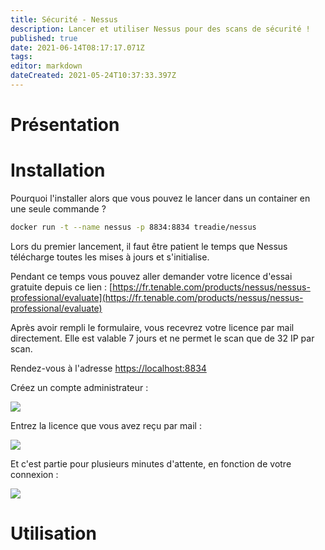```yaml
---
title: Sécurité - Nessus
description: Lancer et utiliser Nessus pour des scans de sécurité !
published: true
date: 2021-06-14T08:17:17.071Z
tags: 
editor: markdown
dateCreated: 2021-05-24T10:37:33.397Z
---
```


# Présentation

# Installation

Pourquoi l'installer alors que vous pouvez le lancer dans un container en une seule commande ?

```bash
docker run -t --name nessus -p 8834:8834 treadie/nessus
```

Lors du premier lancement, il faut être patient le temps que Nessus télécharge toutes les mises à jours et s'initialise.

Pendant ce temps vous pouvez aller demander votre licence d'essai gratuite depuis ce lien : [https://fr.tenable.com/products/nessus/nessus-professional/evaluate](https://fr.tenable.com/products/nessus/nessus-professional/evaluate)

Après avoir rempli le formulaire, vous recevrez votre licence par mail directement. Elle est valable 7 jours et ne permet le scan que de 32 IP par scan.

Rendez-vous à l'adresse [https://localhost:8834](https://localhost:8834)

Créez un compte administrateur :

![](/images/image_2021-05-11_144815.png)

Entrez la licence que vous avez reçu par mail :

![](/images/image_2021-05-11_144921.png)

Et c'est partie pour plusieurs minutes d'attente, en fonction de votre connexion :

![](/images/image_2021-05-11_150453.png)

# Utilisation